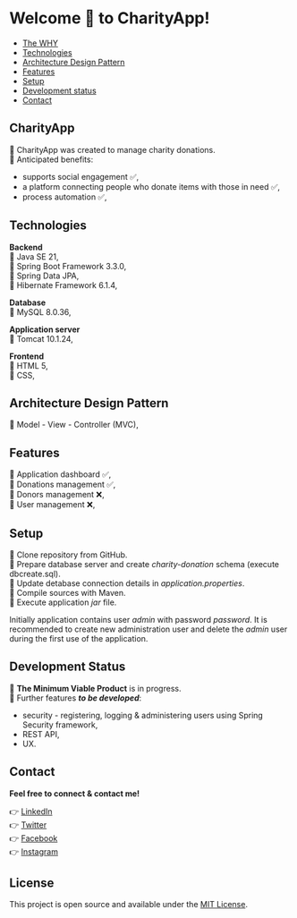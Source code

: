 # Welcome 👏 to CharityApp!


* [The WHY](#charityapp)
* [Technologies](#technologies)
* [Architecture Design Pattern](#architecture-design-pattern)
* [Features](#features)
* [Setup](#setup)
* [Development status](#development-status)
* [Contact](#contact)


## CharityApp
🔹 CharityApp was created to manage charity donations.\
🔹 Anticipated benefits:
- supports social engagement ✅,
- a platform connecting people who donate items with those in need  ✅,
- process automation ✅,


## Technologies
**Backend**\
🔹 Java SE 21,\
🔹 Spring Boot Framework 3.3.0,\
🔹 Spring Data JPA,\
🔹 Hibernate Framework 6.1.4,

**Database**\
🔹 MySQL 8.0.36,

**Application server**\
🔹 Tomcat 10.1.24,

**Frontend**\
🔹 HTML 5,\
🔹 CSS,

## Architecture Design Pattern
🔹 Model - View - Controller (MVC),

## Features
🔹 Application dashboard ✅,\
🔹 Donations management ✅,\
🔹 Donors management ❌,\
🔹 User management ❌,


## Setup
🔹 Clone repository from GitHub.\
🔹 Prepare database server and create _charity-donation_ schema (execute dbcreate.sql).\
🔹 Update detabase connection details in _application.properties_.\
🔹 Compile sources with Maven.\
🔹 Execute application _jar_ file.

Initially application contains user _admin_ with password _password_. It is recommended to create new administration user and delete the _admin_ user during the first use of the application.


## Development Status
🔹 **The Minimum Viable Product** is in progress.\
🔹 Further features **_to be developed_**:
- security - registering, logging & administering users using Spring Security framework,
- REST API,
- UX.


## Contact
**Feel free to connect & contact me!**

👉 [LinkedIn](https://linkedin.com/in/annaherer) \
👉 [Twitter](https://twitter.com/hereranna) \
👉 [Facebook](https://fb.com/annaherer) \
👉 [Instagram](https://instagram.com/anna.herer)


## License
This project is open source and available under the [MIT License]().